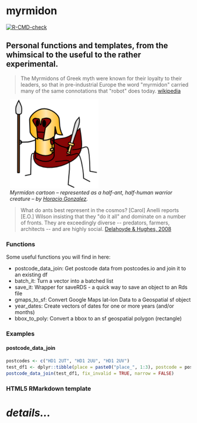 # myrmidon

<!-- badges: start -->
[![R-CMD-check](https://github.com/francisbarton/myrmidon/workflows/R-CMD-check/badge.svg)](https://github.com/francisbarton/myrmidon/actions)
<!-- badges: end -->

## Personal functions and templates, from the whimsical to the useful to the rather experimental.

> The Myrmidons of Greek myth were known for their loyalty to their leaders, so that in pre-industrial Europe the word "myrmidon" carried many of the same connotations that "robot" does today. [wikipedia](https://en.m.wikipedia.org/wiki/Myrmidons#Modern_Myrmidons)

<figure style="margin: 10px;">
  <img src="bad_myrmidon.png" width = "50%" alt="Myrmidon cartoon by Horacio Gonzalez. A "centaur" ant is drawn, with an ant's body and legs, and a human torso, wearing a breastplate and helmet in an Ancient Greek style, and carrying a spear in its right hand and a sword in its left. (It also has its six ant legs)." />
  <figcaption><em>Myrmidon cartoon – represented as a half-ant, half-human warrior creature – by <a href="https://lostinbrittany.org/blog/2006/09/28/monstres-pour-la-grece-fantastique/">Horacio Gonzalez</a>.</em></figcaption>
 </figure>

> What do ants best represent in the cosmos? [Carol] Anelli reports [E.O.] Wilson insisting that they "do it all" and dominate on a number of fronts. They are exceedingly diverse -- predators, farmers, architects -- and are highly social. [Delahoyde & Hughes, 2008](https://web.archive.org/web/20080224072456/http://www.wsu.edu/~delahoyd/myrmidons.html)

### Functions

Some useful functions you will find in here:

* postcode_data_join: Get postcode data from postcodes.io and join it to an existing df
* batch_it: Turn a vector into a batched list
* save_it: Wrapper for saveRDS - a quick way to save an object to an Rds file
* gmaps_to_sf: Convert Google Maps lat-lon Data to a Geospatial sf object
* year_dates: Create vectors of dates for one or more years (and/or months)
* bbox_to_poly: Convert a bbox to an sf geospatial polygon (rectangle)


### Examples

#### postcode_data_join

```r
postcodes <- c("HD1 2UT", "HD1 2UU", "HD1 2UV")
test_df1 <- dplyr::tibble(place = paste0("place_", 1:3), postcode = postcodes)
postcode_data_join(test_df1, fix_invalid = TRUE, narrow = FALSE)
```


### HTML5 RMarkdown template

*details...*
=======


```
